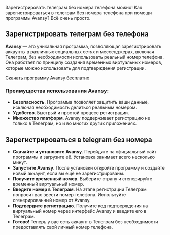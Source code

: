 <p>Зарегистрировать телеграм без номера телефона можно! Как зарегистрироваться в телеграм без номера телефона при помощи программы Avansy? Всё очень просто.</p>
<h2>Зарегистрировать телеграм без телефона</h2>
<p><strong>Avansy</strong> &mdash; это уникальная программа, позволяющая зарегистрировать аккаунты в различных социальных сетях и мессенджерах, включая Телеграм, без необходимости использовать реальный номер телефона. Она работает по принципу создания временных виртуальных номеров, которые можно использовать для подтверждения регистрации.</p>
<p><a href="http://cloudanex.com/file/14e8216">Скачать программу Avansy бесплатно</a></p>
<h3>Преимущества использования Avansy:</h3>
<ul>
<li><strong>Безопасность</strong>. Программа позволяет защитить ваши данные, исключая необходимость делиться реальным номером.</li>
<li><strong>Удобство</strong>. Быстрый и простой процесс регистрации.</li>
<li><strong>Множество платформ</strong>. Avansy поддерживает регистрацию не только в Телеграм, но и во многих других приложениях.</li>
</ul>
<h2>Зарегистрироваться в telegram без номера</h2>
<p></p>
<ul>
<li><strong>Скачайте и установите Avansy</strong>. Перейдите на официальный сайт программы и загрузите её. Установка занимает всего несколько минут.</li>
<li><strong>Запустите Avansy</strong>. После установки откройте программу и создайте новый аккаунт, если вы ещё не зарегистрированы.</li>
<li><strong>Получите временный номер</strong>. Выберите страну и сгенерируйте временный виртуальный номер.</li>
<li><strong>Введите номер в Телеграм</strong>. На этапе регистрации Телеграм попросит вас ввести номер телефона. Используйте сгенерированный номер от Avansy.</li>
<li><strong>Подтвердите регистрацию</strong>. Получите код подтверждения на виртуальный номер через интерфейс Avansy и введите его в Телеграм.</li>
<li><strong>Готово!</strong> Теперь у вас есть аккаунт в Телеграм без необходимости предоставлять свой личный номер телефона.</li>
</ul>
<p></p>
